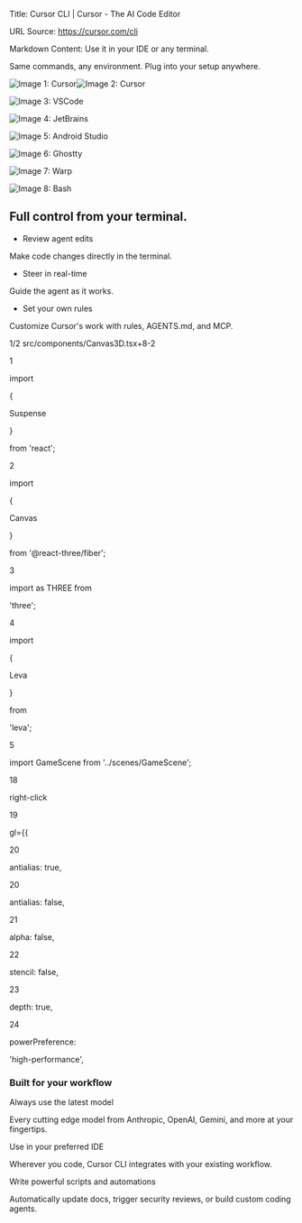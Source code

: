Title: Cursor CLI | Cursor - The AI Code Editor

URL Source: https://cursor.com/cli

Markdown Content:
Use it in your IDE or any terminal.

Same commands, any environment. Plug into your setup anywhere.

![Image 1: Cursor](https://cursor.com/_next/image?url=%2Fassets%2Fimages%2Fcli%2Fcursor-logo-dark.png&w=384&q=75)![Image 2: Cursor](https://cursor.com/_next/image?url=%2Fassets%2Fimages%2Fcli%2Fcursor-logo-light.png&w=384&q=75)

![Image 3: VSCode](https://cursor.com/_next/image?url=%2Fassets%2Fimages%2Fcli%2Fvscode-logo.png&w=384&q=75)

![Image 4: JetBrains](https://cursor.com/_next/image?url=%2Fassets%2Fimages%2Fcli%2Fjetbrains-logo.png&w=384&q=75)

![Image 5: Android Studio](https://cursor.com/_next/image?url=%2Fassets%2Fimages%2Fcli%2Fandroid_studio_logo.png&w=384&q=75)

![Image 6: Ghostty](https://cursor.com/_next/image?url=%2Fassets%2Fimages%2Fcli%2Fghost-logo.png&w=384&q=75)

![Image 7: Warp](https://cursor.com/_next/image?url=%2Fassets%2Fimages%2Fcli%2Fwarp-logo.png&w=384&q=75)

![Image 8: Bash](https://cursor.com/_next/image?url=%2Fassets%2Fimages%2Fcli%2Fbash-logo.png&w=384&q=75)

Full control from your terminal.
--------------------------------

*   Review agent edits

Make code changes directly in the terminal.

*   Steer in real-time

Guide the agent as it works.

*   Set your own rules

Customize Cursor's work with rules, AGENTS.md, and MCP.

1/2 src/components/Canvas3D.tsx+8-2

1

import

{

Suspense

}

from 'react';

2

import

{

Canvas

}

from '@react-three/fiber';

3

import as THREE from

'three';

4

import

{

Leva

}

from

'leva';

5

import GameScene from '../scenes/GameScene';

18

right-click

19

gl={{

20

antialias: true,

20

antialias: false,

21

alpha: false,

22

stencil: false,

23

depth: true,

24

powerPreference:

'high-performance',

### Built for your workflow

Always use the latest model

Every cutting edge model from Anthropic, OpenAI, Gemini, and more at your fingertips.

Use in your preferred IDE

Wherever you code, Cursor CLI integrates with your existing workflow.

Write powerful scripts and automations

Automatically update docs, trigger security reviews, or build custom coding agents.